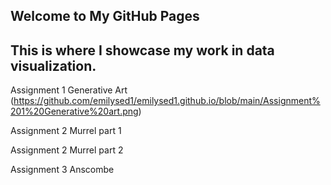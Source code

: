 ## Welcome to My GitHub Pages

## This is where I showcase my work in data visualization.

Assignment 1 Generative Art (https://github.com/emilysed1/emilysed1.github.io/blob/main/Assignment%201%20Generative%20art.png)

Assignment 2 Murrel part 1

Assignment 2 Murrel part 2

Assignment 3 Anscombe


